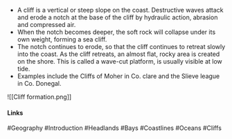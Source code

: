- A cliff is a vertical or steep slope on the coast. Destructive waves attack and erode a notch at the base of the cliff by hydraulic action, abrasion and compressed air.
- When the notch becomes deeper, the soft rock will collapse under its own weight, forming a sea cliff.
- The notch continues to erode, so that the cliff continues to retreat slowly into the coast. As the cliff retreats, an almost flat, rocky area is created on the shore. This is called a wave-cut platform, is usually visible at low tide. 
- Examples include the Cliffs of Moher in Co. clare and the Slieve league in Co. Donegal.

![[Cliff formation.png]]

#### Links
#Geography #Introduction #Headlands #Bays #Coastlines #Oceans #Cliffs